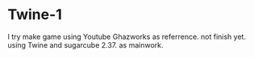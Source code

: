 # Twine-1
I try make game using Youtube Ghazworks as referrence. not finish yet.
using Twine and sugarcube 2.37. as mainwork.
